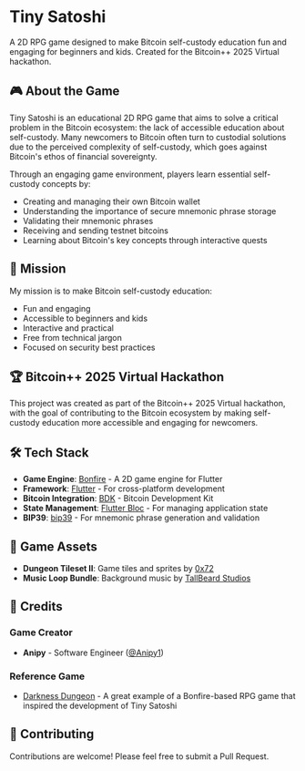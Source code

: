 # Tiny Satoshi

A 2D RPG game designed to make Bitcoin self-custody education fun and engaging for beginners and kids. Created for the Bitcoin++ 2025 Virtual hackathon.

## 🎮 About the Game

Tiny Satoshi is an educational 2D RPG game that aims to solve a critical problem in the Bitcoin ecosystem: the lack of accessible education about self-custody. Many newcomers to Bitcoin often turn to custodial solutions due to the perceived complexity of self-custody, which goes against Bitcoin's ethos of financial sovereignty.

Through an engaging game environment, players learn essential self-custody concepts by:

- Creating and managing their own Bitcoin wallet
- Understanding the importance of secure mnemonic phrase storage
- Validating their mnemonic phrases
- Receiving and sending testnet bitcoins
- Learning about Bitcoin's key concepts through interactive quests

## 🎯 Mission

My mission is to make Bitcoin self-custody education:

- Fun and engaging
- Accessible to beginners and kids
- Interactive and practical
- Free from technical jargon
- Focused on security best practices

## 🏆 Bitcoin++ 2025 Virtual Hackathon

This project was created as part of the Bitcoin++ 2025 Virtual hackathon, with the goal of contributing to the Bitcoin ecosystem by making self-custody education more accessible and engaging for newcomers.

## 🛠️ Tech Stack

- **Game Engine**: [Bonfire](https://bonfire-engine.github.io/) - A 2D game engine for Flutter
- **Framework**: [Flutter](https://flutter.dev/) - For cross-platform development
- **Bitcoin Integration**: [BDK](https://bitcoindevkit.org/) - Bitcoin Development Kit
- **State Management**: [Flutter Bloc](https://pub.dev/packages/flutter_bloc) - For managing application state
- **BIP39**: [bip39](https://pub.dev/packages/bip39) - For mnemonic phrase generation and validation

## 🎨 Game Assets

- **Dungeon Tileset II**: Game tiles and sprites by [0x72](https://0x72.itch.io/dungeontileset-ii)
- **Music Loop Bundle**: Background music by [TallBeard Studios](https://tallbeard.itch.io/music-loop-bundle)

## 👥 Credits

### Game Creator

- **Anipy** - Software Engineer ([@Anipy1](https://twitter.com/Anipy1))

### Reference Game

- [Darkness Dungeon](https://github.com/RafaelBarbosatec/darkness_dungeon) - A great example of a Bonfire-based RPG game that inspired the development of Tiny Satoshi

## 🤝 Contributing

Contributions are welcome! Please feel free to submit a Pull Request.
